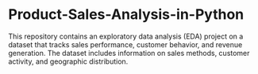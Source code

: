 # Product-Sales-Analysis-in-Python
This repository contains an exploratory data analysis (EDA) project on a dataset that tracks sales performance, customer behavior, and revenue generation. The dataset includes information on sales methods, customer activity, and geographic distribution.
